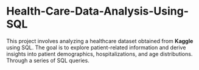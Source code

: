 # Health-Care-Data-Analysis-Using-SQL
This project involves analyzing a healthcare dataset obtained from **Kaggle** using SQL. The goal is to explore patient-related information and derive insights into patient demographics, hospitalizations, and age distributions. Through a series of SQL queries.
